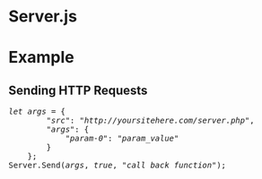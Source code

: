 # Server.js

<h1>Example</h1>
	<h2>Sending HTTP Requests</h2>
	<pre>
<var color="rgb(200,100,150)">let</var> <var color="rgb(200,150,50)">args</var> = {
		<var color="rgb(100,100,200)">"src"</var>: <var color="rgb(100,100,200)">"http://yoursitehere.com/server.php"</var>,
		<var color="rgb(100,100,200)">"args"</var>: {
			<var color="rgb(100,100,200)">"param-0"</var>: <var color="rgb(100,100,200)">"param_value"</var>
		}
	};
Server.Send(<var color="rgb(200,150,50)">args</var>, <var color="rgb(200,100,150)">true</var>, <var color="rgb(100,100,200)">"call_back_function"</var>);
</pre>
